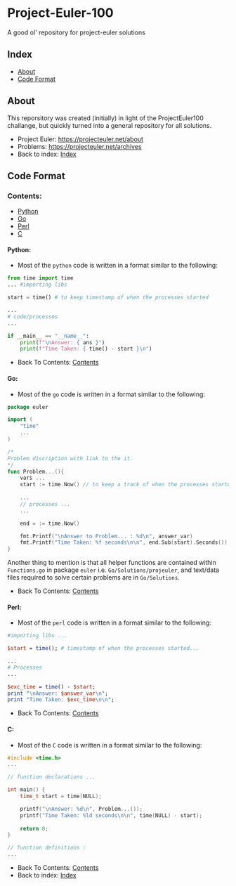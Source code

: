 # Project-Euler-100 
A good ol' repository for project-euler solutions

## Index
  - [About](#about)
  - [Code Format](#code-format)

## About
This reporsitory was created (initially) in light of the ProjectEuler100 challange, but quickly turned into a general repository for all solutions.
* Project Euler: https://projecteuler.net/about
* Problems: https://projecteuler.net/archives
* Back to index: [Index](#index)


## Code Format

### Contents:
  - [Python](#python)
  - [Go](#go)
  - [Perl](#perl)
  - [C](#c)

#### Python:
* Most of the `python` code is written in a format similar to the following:
```py
from time import time
... #importing libs

start = time() # to keep timestamp of when the processes started

...
# code/processes
...

if __main__ == "__name__":
    print(f"\nAnswer: { ans }")
    print(f"Time Taken: { time() - start }\n")
```

* Back To Contents: [Contents](#contents)

#### Go:
* Most of the `go` code is written in a format similar to the following:
```go
package euler

import (
    "time"
    ...
)

/*
Problem discription with link to the it.
*/
func Problem...(){
    vars ...
    start := time.Now() // to keep a track of when the processes started
    
    ...
    // processes ...
    ...

    end = := time.Now()

    fmt.Printf("\nAnswer to Problem... : %d\n", answer_var)
    fmt.Printf("Time Taken: %f seconds\n\n", end.Sub(start).Seconds())
}
```
Another thing to mention is that all helper functions are contained within `Functions.go` in package `euler` i.e. `Go/Solutions/projeuler`, and text/data files required to solve certain problems are in `Go/Solutions`.

* Back To Contents: [Contents](#contents)

#### Perl:
* Most of the `perl` code is written in a format similar to the following:
```perl
#importing libs ...

$start = time(); # timestamp of when the processes started...

...
# Processes
...

$exc_time = time() - $start;
print "\nAnswer: $answer_var\n";
print "Time Taken: $exc_time\n\n";
```
* Back To Contents: [Contents](#contents)

#### C:
* Most of the `C` code is written in a format similar to the following:
```C
#include <time.h>
...

// function declarations ...

int main() {
    time_t start = time(NULL);

    printf("\nAnswer: %d\n", Problem...());
    printf("Time Taken: %ld seconds\n\n", time(NULL) - start);
    
    return 0;
}

// function definitions :
...
``` 
* Back To Contents: [Contents](#contents)
* Back to index: [Index](#index)